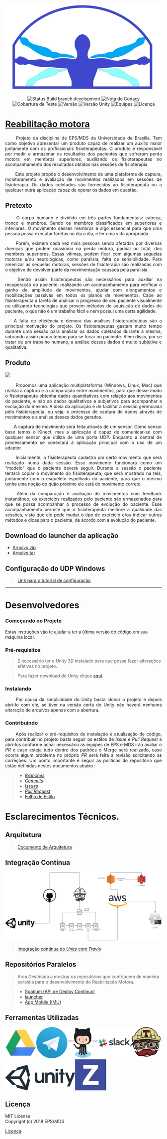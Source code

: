 ![](/docs/imagens/logo.png)

<p align="center">
  <img src="https://travis-ci.org/fga-gpp-mds/2018.1-Reabilitacao-Motora.svg?branch=development" alt="Status Build branch development"> <img src="https://api.codacy.com/project/badge/Grade/52bf6eb032ba4dc0b9a90ec01c915006" alt="Nota do Codacy"> <img src="https://img.shields.io/badge/coverage-64%25-orange.svg" alt="Cobertura de Teste"> <img src="https://img.shields.io/badge/version-0.7-green.svg" alt="Versão">
  <img src="https://img.shields.io/badge/Unity-2017.3.1f1-blue.svg" alt="Versão Unity"> <img src="https://img.shields.io/badge/EPS--MDS-2018.1-blue.svg" alt="Equipes"> <img src="https://img.shields.io/badge/license-MIT--License-blue.svg" alt="Licença">
</p>


# [Reabilitação motora](https://fga-gpp-mds.github.io/2018.1-Reabilitacao-Motora/)
<p align="justify">&emsp;&emsp; Projeto da disciplina de EPS/MDS da <a href"https://www.unb.br/"> Universidade de Brasília</a>. Tem como objetivo apresentar um produto capaz de realizar um auxílio maior juntamente com os profissionais fisioterapeutas. O produto é responsável por medir e armazenar os resultados dos pacientes que sofreram perda motora em membros superiores, auxiliando os fisioterapeutas no acompanhamento dos resultados obtidos nas sessões de fisioterapia. </p>
<p align="justify">&emsp;&emsp; Este projeto propõe o desenvolvimento de uma plataforma de captura, monitoramento e avaliação de movimentos realizados em sessões de fisioterapia. Os dados coletados são fornecidos ao fisioterapeuta ou a qualquer outra aplicação capaz de operar os dados em questão.</p>

## Pretexto

<p align="justify">&emsp;&emsp; O corpo humano é dividido em três partes fundamentais: cabeça, tronco e membros. Sendo os membros classificados em superiores e inferiores. O movimento desses membros é algo essencial para que uma pessoa possa executar tarefas no dia a dia, e ter uma vida apropriada.</p>

<p align="justify">&emsp;&emsp; Porém, existem cada vez mais pessoas sendo afetadas por diversas doenças que podem ocasionar na perda motora, parcial ou total, dos membros superiores. Essas vítimas, podem ficar com algumas sequelas motoras e/ou neurológicas, como paralisia, falta de sensibilidade. Para amenizar as sequelas motoras, sessões de fisioterapia são realizadas com o objetivo de devolver parte da movimentação causada pela paralisia.</p>


<p align="justify">&emsp;&emsp; Sendo assim fisioterapeutas são necessários para auxiliar na recuperação do paciente, realizando um acompanhamento para verificar o ganho de amplitude de movimentos, ajudar com alongamentos e mobilizações passivas em todos os planos de movimentos. Cabe ao fisioterapeuta a tarefa de analisar o progresso de seu paciente visualmente ou utilizando tecnologias que provem métodos de aquisição de dados do paciente, o que não é um trabalho fácil e nem possui uma certa agilidade.</p>


<p align="justify">&emsp;&emsp;A falta de eficiência e demora das análises fisioterapêuticas são a principal motivação do projeto. Os fisioterapeutas gastam muito tempo durante uma sessão para analisar os dados coletados durante a mesma, sobrando assim pouco tempo para se focar no paciente. Além disso, por se tratar de um trabalho humano, a análise desses dados é muito subjetiva e qualitativa.</p>


## Produto
![](https://raw.githubusercontent.com/fga-gpp-mds/2018.1-Reabilitacao-Motora/Readme/docs/imagens/readme/Produto.png)
<p align="justify">&emsp;&emsp; Propomos uma aplicação multiplataforma (<a href"http://ec2-18-231-174-28.sa-east-1.compute.amazonaws.com:3000/file_objects/732/windows.zip">Windows</a>, <a href"/file_objects/733/linux.zip">Linux</a>, <a href"http://ec2-18-231-174-28.sa-east-1.compute.amazonaws.com:3000/file_objects/734/mac.zip">Mac</a>) que realiza a captura e a comparação entre movimentos, para que desse modo o fisioterapeuta obtenha dados quantitativos com relação aos movimentos do paciente, e não só dados qualitativos e subjetivos para acompanhar a evolução do mesmo. A ideia da aplicação é de facilitar a sessão gerenciada pelo fisioterapeuta, ou seja, o processo de captura de dados através de movimentos e a análise desses dados gerados.</p>

<p align="justify">&emsp;&emsp;A captura de movimento será feita através de um sensor. Como sensor base temos o Kinect, mas a aplicação é capaz de comunicar-se com qualquer sensor que utiliza de uma porta UDP. Enquanto a central de processamento se conectará à aplicação principal com o uso de um adapter.</p>

<p align="justify">&emsp;&emsp; Inicialmente, o fisioterapeuta cadastra um certo movimento que será realizado numa dada sessão. Esse movimento funcionará como um "modelo" que o paciente deverá seguir. Durante a sessão o paciente tentará copiar o movimento do fisioterapeuta, que será mostrado na tela, juntamente com o esqueleto espelhado do paciente, para que o mesmo tenha uma noção do quão próximo ele está do movimento correto.</p>

<p align="justify">&emsp;&emsp; Além da comparação e avaliação de movimentos com feedback instantâneo, os exercícios realizados pelo paciente são armazenados para que se possa acompanhar o processo de evolução do paciente. Esse acompanhamento permite que o fisioterapeuta melhore a qualidade das sessões, visto que ele pode mudar o tipo de exercício e/ou indicar outros métodos e dicas para o paciente, de acordo com a evolução do paciente.</p>


## Download do launcher da aplicação
- [Arquivo zip](https://github.com/arthurbdiniz/Launcher/raw/master/build/distributions/launcher.zip)
- [Arquivo tar](https://github.com/arthurbdiniz/Launcher/raw/master/build/distributions/launcher.tar)

## Configuração do UDP Windows

> [Link para o tutorial de configuração](https://github.com/fga-gpp-mds/2018.1-Reabilitacao-Motora/blob/development/docs/wiki/tutorial_windows_udp.md)
---

# Desenvolvedores

### Começando no Projeto

Estas instruções vão te ajudar a ter a última versão do código em sua máquina local.

### Pré-requisitos

> É necessário ter o Unity 3D instalado para que possa fazer alterações efetivas no projeto.

> Para fazer download do Unity clique [aqui](https://store.unity.com/).

### Instalando

<p align="justify">&emsp;&emsp; Por causa da simplicidade do Unity basta <a href"https://github.com/fga-gpp-mds/2018.1-Reabilitacao-Motora.git"> clonar </a> o projeto e depois abri-lo com ele, se tiver na versão certa do Unity não haverá nenhuma alteração de arquivos apenas com a abertura.</p>

### Contribuindo
<p align="justify">&emsp;&emsp; Após realizar o pré-requisitos de instalação e atualização de código, para contribuir no projeto basta seguir os estilos de <i>Issue</i> e <i>Pull Request</i> a abri-los conforme achar necessário as equipes de EPS e MDS irão avaliar o <i>PR</i> e caso esteja tudo dentro dos padrões o Merge será realizado, caso ocorra algum problema no próprio <i>PR</i> será feita a revisão solicitando as correções. Um ponto importante é seguir as políticas do repositório que estão definidas nestes documentos abaixo : </p>

> - [_Branches_](https://github.com/fga-gpp-mds/2018.1-Reabilitacao-Motora/blob/development/docs/policies/branches.md)
> - [_Commits_](https://github.com/fga-gpp-mds/2018.1-Reabilitacao-Motora/blob/development/docs/policies/commits.md)
> - [_Issues_](https://github.com/fga-gpp-mds/2018.1-Reabilitacao-Motora/blob/development/docs/policies/issue.md)
> - [_Pull Request_](https://github.com/fga-gpp-mds/2018.1-Reabilitacao-Motora/blob/development/docs/policies/pull_request.md)
> - [Folha de Estilo](https://github.com/fga-gpp-mds/2018.1-Reabilitacao-Motora/blob/development/docs/policies/style_sheet.md)


# Esclarecimentos Técnicos.

## Arquitetura
> [Documento de Arquitetura](https://github.com/fga-gpp-mds/2018.1-Reabilitacao-Motora/blob/master/docs/wiki/Documento-de-Arquitetura.md)

## Integração Contínua
![](/docs/integracao_continua/Diagrama_CI.png)
> [Integração contínua do _Unity_ com _Travis_]()

## Repositórios Paralelos
> Área Destinada a mostrar os repositórios que contribuem de maneira paralela para o desenvolvimento do Reabilitação Motora.

> - [Spatium (API de Deploy Contínuo)](https://github.com/fga-gpp-mds/2018.1-Reabilitacao-Motora-Spatium-API)
> - [launcher](https://github.com/fga-gpp-mds/2018.1-Reabilitacao-Motora-Launcher)
> - [App Mobile (IMU)](https://github.com/fga-gpp-mds/2018.1-Reabilitacao-Motora-UDP-App-Android)

## Ferramentas Utilizadas
<img src="docs/imagens/readme/drive.png" width="100" height="100" title="Google Drive"><img src="docs/imagens/readme/telegram.png" width="100" height="100" title="Telegram"><img src="docs/imagens/readme/git.png" width="100" height="100" title="GitHub"><img src="docs/imagens/readme/slack.png" width="100" height="100" title="Slack"><img src="docs/imagens/readme/Travis.png" width="100" height="100" title="Travis"><img src="docs/imagens/readme/Unity.png" width="225" height="82" title="Unity"><img src="docs/imagens/readme/zenhub.png" width="100" height="100" title="ZenHub">

## Licença

MIT License </br>
Copyright (c) 2018 EPS/MDS

[Licença](https://github.com/fga-gpp-mds/2018.1-Reabilitacao-Motora/blob/master/LICENSE)
